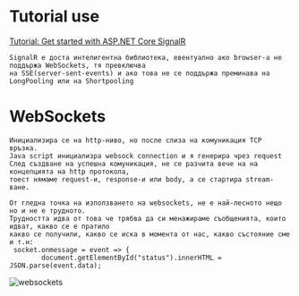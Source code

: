 # Tutorial use
[Tutorial: Get started with ASP.NET Core SignalR]

[Tutorial: Get started with ASP.NET Core SignalR]: <https://docs.microsoft.com/en-us/aspnet/core/tutorials/signalr?view=aspnetcore-5.0&tabs=visual-studio>

```
SignalR е доста интелигентна библиотека, евентуално ако browser-а не поддържа WebSockets, тя превключва
на SSE(server-sent-events) и ако това не се поддържа преминава на LongPooling или на Shortpooling
```

# WebSockets
```
Инициализира се на http-ниво, но после слиза на комуникация TCP връзка.
Java script инициализра websock connection и я генерира чрез request
След създване на успешна комуникация, не се разчита вече на на концепцията на http протокола, 
тоест нямаме request-и, response-и или body, а се стартира stream-ване.
```
```
От гледна точка на използването на websockets, не е най-лесното нещо но и не е трудното.
Трудността идва от това че трябва да си менажираме съобщенията, които идват, какво се е пратило
какво се получили, какво се иска в момента от нас, какво състояние сме и т.н:
 socket.onmessage = event => {
        document.getElementById("status").innerHTML = JSON.parse(event.data);
```
![websockets](https://pasteboard.co/K6yrMig.jpg)

